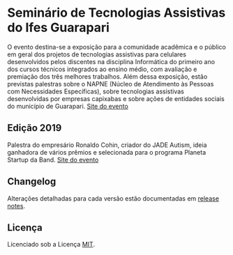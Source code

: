 # Seminário de Tecnologias Assistivas do Ifes Guarapari
O evento destina-se a exposição para a comunidade acadêmica e o público em geral dos projetos de tecnologias assistivas para celulares desenvolvidos pelos discentes na disciplina Informática do primeiro ano dos cursos técnicos integrados ao ensino médio, com avaliação e premiação dos três melhores trabalhos. Além dessa exposição, estão previstas palestras sobre o NAPNE (Núcleo de Atendimento às Pessoas com Necessidades Específicas), sobre tecnologias assistivas desenvolvidas por empresas capixabas e sobre ações de entidades sociais do município de Guarapari.
[Site do evento](https://ifes-guarapari-sta.web.app)

## Edição 2019
Palestra do empresário Ronaldo Cohin, criador do JADE Autism, ideia ganhadora de vários prêmios e selecionada para o programa Planeta Startup da Band.
[Site do evento](https://ifes-guarapari-sta.web.app/2019)

## Changelog
Alterações detalhadas para cada versão estão documentadas em [release notes](https://github.com/ifes-guarapari-sta/site/releases).

## Licença
Licenciado sob a Licença [MIT](http://opensource.org/licenses/MIT).